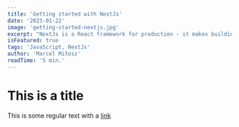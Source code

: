 ```yaml
---
title: 'Getting started with NextJs'
date: '2023-01-22'
image: 'getting-started-nextjs.jpg'
excerpt: "NextJs is a React framework for production - it makes building fullstack React apps and sites a breeze and ships with built-in SSR"
isFeatured: true
tags: 'JavaScript, NextJs'
author: 'Marcel Miłosz'
readTime: '5 min.'
---
```



# This is a title 

This is some regular text with a [link](https://google.com)
